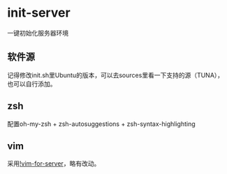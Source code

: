 # init-server

一键初始化服务器环境

## 软件源

记得修改init.sh里Ubuntu的版本，可以去sources里看一下支持的源（TUNA），也可以自行添加。

## zsh

配置oh-my-zsh + zsh-autosuggestions + zsh-syntax-highlighting

## vim

采用[!vim-for-server](https://github.com/wklken/vim-for-server)，略有改动。
